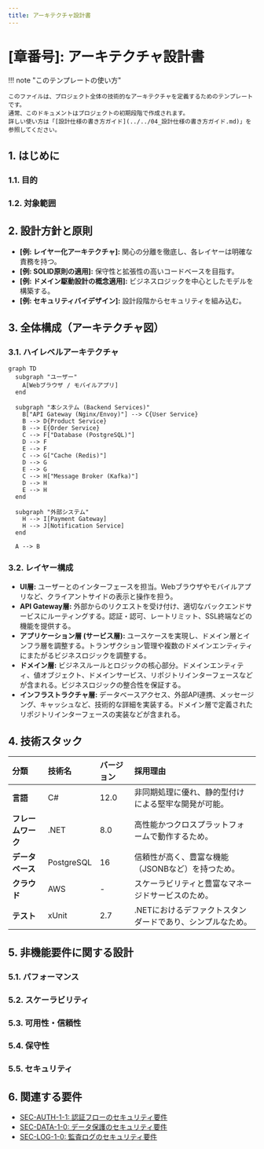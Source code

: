 ```yaml
---
title: アーキテクチャ設計書
---
```


# [章番号]: アーキテクチャ設計書

!!! note "このテンプレートの使い方"

    このファイルは、プロジェクト全体の技術的なアーキテクチャを定義するためのテンプレートです。
    通常、このドキュメントはプロジェクトの初期段階で作成されます。
    詳しい使い方は「[設計仕様の書き方ガイド](../../04_設計仕様の書き方ガイド.md)」を参照してください。

## 1. はじめに

### 1.1. 目的

<!-- このドキュメントが定義するアーキテクチャの目的、解決する課題、目指す品質特性（パフォーマンス、スケーラビリティ、保守性など）を記述します。 -->

### 1.2. 対象範囲

<!-- このアーキテクチャが適用されるシステムの範囲を明確にします。 -->

## 2. 設計方針と原則

<!-- このアーキテクチャを設計する上で従う、普遍的な方針や原則をリストアップします。 -->

- **[例: レイヤー化アーキテクチャ]:** 関心の分離を徹底し、各レイヤーは明確な責務を持つ。
- **[例: SOLID原則の適用]:** 保守性と拡張性の高いコードベースを目指す。
- **[例: ドメイン駆動設計の概念適用]:** ビジネスロジックを中心としたモデルを構築する。
- **[例: セキュリティバイデザイン]:** 設計段階からセキュリティを組み込む。

## 3. 全体構成（アーキテクチャ図）

<!-- システムを構成する主要なコンポーネントやレイヤー、およびそれらの関係性を図で示します。Mermaidの利用を強く推奨します。 -->

### 3.1. ハイレベルアーキテクチャ

<!-- システム全体の鳥瞰図。外部システムとの連携なども含みます。 -->

```mermaid
graph TD
  subgraph "ユーザー"
    A[Webブラウザ / モバイルアプリ]
  end

  subgraph "本システム (Backend Services)"
    B["API Gateway (Nginx/Envoy)"] --> C{User Service}
    B --> D{Product Service}
    B --> E{Order Service}
    C --> F["Database (PostgreSQL)"]
    D --> F
    E --> F
    C --> G["Cache (Redis)"]
    D --> G
    E --> G
    C --> H["Message Broker (Kafka)"]
    D --> H
    E --> H
  end

  subgraph "外部システム"
    H --> I[Payment Gateway]
    H --> J[Notification Service]
  end

  A --> B
```

### 3.2. レイヤー構成

<!-- 各レイヤーの役割と責務を簡潔に説明します。 -->

- **UI層:** ユーザーとのインターフェースを担当。Webブラウザやモバイルアプリなど、クライアントサイドの表示と操作を担う。
- **API Gateway層:** 外部からのリクエストを受け付け、適切なバックエンドサービスにルーティングする。認証・認可、レートリミット、SSL終端などの機能を提供する。
- **アプリケーション層 (サービス層):** ユースケースを実現し、ドメイン層とインフラ層を調整する。トランザクション管理や複数のドメインエンティティにまたがるビジネスロジックを調整する。
- **ドメイン層:** ビジネスルールとロジックの核心部分。ドメインエンティティ、値オブジェクト、ドメインサービス、リポジトリインターフェースなどが含まれる。ビジネスロジックの整合性を保証する。
- **インフラストラクチャ層:** データベースアクセス、外部API連携、メッセージング、キャッシュなど、技術的な詳細を実装する。ドメイン層で定義されたリポジトリインターフェースの実装などが含まれる。

## 4. 技術スタック

<!-- このアーキテクチャを実現するために採用する主要な技術要素を、採用理由とともに記述します。 -->

| 分類               | 技術名     | バージョン | 採用理由                                                   |
| :----------------- | :--------- | :--------- | :--------------------------------------------------------- |
| **言語**           | C#         | 12.0       | 非同期処理に優れ、静的型付けによる堅牢な開発が可能。       |
| **フレームワーク** | .NET       | 8.0        | 高性能かつクロスプラットフォームで動作するため。           |
| **データベース**   | PostgreSQL | 16         | 信頼性が高く、豊富な機能（JSONBなど）を持つため。          |
| **クラウド**       | AWS        | -          | スケーラビリティと豊富なマネージドサービスのため。         |
| **テスト**         | xUnit      | 2.7        | .NETにおけるデファクトスタンダードであり、シンプルなため。 |

## 5. 非機能要件に関する設計

<!-- 主要な非機能要件をどのようにアーキテクチャレベルで実現するかを記述します。 -->

### 5.1. パフォーマンス

<!-- 例: キャッシュ戦略、非同期処理の導入、DBコネクションプーリングなど -->

### 5.2. スケーラビリティ

<!-- 例: ステートレスな設計、マイクロサービス化の方針、オートスケーリング戦略など -->

### 5.3. 可用性・信頼性

<!-- 例: 冗長化構成、フェイルオーバーの仕組み、サーキットブレーカーの導入など -->

### 5.4. 保守性

<!-- 例: モジュール分割の方針、依存関係のルール、CI/CDによる自動化など -->

### 5.5. セキュリティ

<!-- 例: 認証・認可方式の選定、データ暗号化の方針、ネットワーク分離など -->

## 6. 関連する要件

<!-- この設計の根拠となる、システム仕様書で定義された要件IDへのリンクを記載します。 -->
<!-- 以下のリンクは例です。実際のファイルパスとセクションIDに更新してください。 -->

- [SEC-AUTH-1-1: 認証フローのセキュリティ要件](../[仕様書フォルダ]/01_システム仕様書テンプレート.md#SEC-AUTH-1-1)
- [SEC-DATA-1-0: データ保護のセキュリティ要件](../[仕様書フォルダ]/01_システム仕様書テンプレート.md#SEC-DATA-1-0)
- [SEC-LOG-1-0: 監査ログのセキュリティ要件](../[仕様書フォルダ]/01_システム仕様書テンプレート.md#SEC-LOG-1-0)
